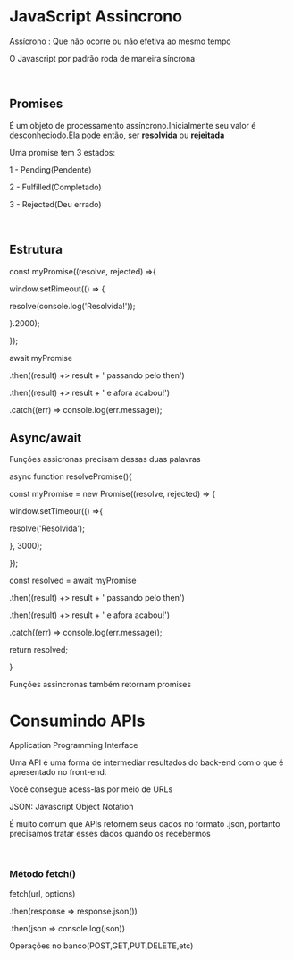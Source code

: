 # JavaScript Assincrono
<p>Assícrono : Que não ocorre ou não efetiva ao mesmo tempo</p>
<p>O Javascript por padrão roda de maneira síncrona</p>
<br>
<h2>Promises</h2>
<p>É um objeto de processamento assíncrono.Inicialmente seu valor é desconheciodo.Ela pode então, ser <b>resolvida</b> ou <b>rejeitada</b></p>
<p>Uma promise tem 3 estados:</p>
<p>1 - Pending(Pendente)</p>
<p>2 - Fulfilled(Completado)</p>
<p>3 - Rejected(Deu errado)</p>
<br>
<h2>Estrutura</h2>
<p>const myPromise((resolve, rejected) =>{</p>
<p>     window.setRimeout(() => {</p>
<p>         resolve(console.log('Resolvida!'));</p>
<p>      }.2000);</p>
<p>});</p>
<p></p>
<p>await myPromise</p>
<p>           .then((result) +> result + ' passando pelo then')</p>
<p>           .then((result) +> result + ' e afora acabou!')</p>
<p>           .catch((err) => console.log(err.message));</p>
<h2>Async/await</h2>
<p>Funções assicronas precisam dessas duas palavras</p>
<p>async function resolvePromise(){</p>
<p>     const myPromise = new Promise((resolve, rejected) => {</p>
<p>         window.setTimeour(() =>{</p>
<p>             resolve('Resolvida');</p>
<p>         }, 3000);</p>
<p>});</p>
<p>     const resolved = await myPromise</p>
<p>           .then((result) +> result + ' passando pelo then')</p>
<p>           .then((result) +> result + ' e afora acabou!')</p>
<p>           .catch((err) => console.log(err.message));</p>
<p>return resolved;</p>
<p>}</p>
<p></p>
<p>Funções assincronas também retornam promises</p>
<h1>Consumindo APIs</h2>
<p>Application Programming Interface</p>
<p>Uma API é uma forma de intermediar resultados do back-end com o que é apresentado no front-end.</p>
<p>Você consegue acess-las por meio de URLs</p>
<p>JSON: Javascript Object Notation</p>
<p> É muito comum que APIs retornem seus dados no formato .json, portanto precisamos tratar esses dados quando os recebermos</p>
<br>
<h3>Método fetch()</h3>
<p>fetch(url, options)</p>
<p>     .then(response => response.json())</p>
<p>     .then(json => console.log(json))</p>
<p></p>
<p>Operações no banco(POST,GET,PUT,DELETE,etc)</p>
